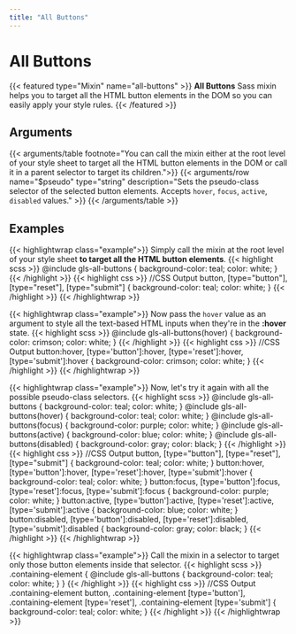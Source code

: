 ```yaml
---
title: "All Buttons"
---
```


# All Buttons

{{< featured type="Mixin" name="all-buttons" >}}
**All Buttons** Sass mixin helps you to target all the HTML button elements in the DOM so you can easily apply your style rules.
{{< /featured >}}

## Arguments

{{< arguments/table footnote="You can call the mixin either at the root level of your style sheet to target all the HTML button elements in the DOM or call it in a parent selector to target its children.">}}
    {{< arguments/row name="$pseudo" type="string" description="Sets the pseudo-class selector of the selected button elements. Accepts `hover`, `focus`, `active`, `disabled` values." >}}
{{< /arguments/table >}}

## Examples

{{< highlightwrap class="example">}}
Simply call the mixin at the root level of your style sheet **to target all the HTML button elements**.
{{< highlight scss >}}
@include gls-all-buttons {
    background-color: teal;
    color: white;
}
{{< /highlight >}}
{{< highlight css >}}
//CSS Output
button,
[type="button"],
[type="reset"],
[type="submit"] {
    background-color: teal;
    color: white;
}
{{< /highlight >}}
{{< /highlightwrap >}}

{{< highlightwrap class="example">}}
Now pass the `hover` value as an argument to style all the text-based HTML inputs when they're in the **:hover** state.
{{< highlight scss >}}
@include gls-all-buttons(hover) {
    background-color: crimson;
    color: white;
}
{{< /highlight >}}
{{< highlight css >}}
//CSS Output
button:hover, 
[type='button']:hover, 
[type='reset']:hover, 
[type='submit']:hover {
    background-color: crimson;
    color: white;
}
{{< /highlight >}}
{{< /highlightwrap >}}

{{< highlightwrap class="example">}}
Now, let's try it again with all the possible pseudo-class selectors.
{{< highlight scss >}}
@include gls-all-buttons {
    background-color: teal;
    color: white;
}
@include gls-all-buttons(hover) {
    background-color: teal;
    color: white;
}
@include gls-all-buttons(focus) {
    background-color: purple;
    color: white;
}
@include gls-all-buttons(active) {
    background-color: blue;
    color: white;
}
@include gls-all-buttons(disabled) {
    background-color: gray;
    color: black;
}
{{< /highlight >}}
{{< highlight css >}}
//CSS Output
button,
[type="button"],
[type="reset"],
[type="submit"] {
    background-color: teal;
    color: white;
}
button:hover, 
[type='button']:hover, 
[type='reset']:hover, 
[type='submit']:hover {
    background-color: teal;
    color: white;
}
button:focus, 
[type='button']:focus, 
[type='reset']:focus, 
[type='submit']:focus {
    background-color: purple;
    color: white;
}
button:active, 
[type='button']:active, 
[type='reset']:active, 
[type='submit']:active {
    background-color: blue;
    color: white;
}
button:disabled, 
[type='button']:disabled, 
[type='reset']:disabled, 
[type='submit']:disabled {
    background-color: gray;
    color: black;
}
{{< /highlight >}}
{{< /highlightwrap >}}

{{< highlightwrap class="example">}}
Call the mixin in a selector to target only those button elements inside that selector.
{{< highlight scss >}}
.containing-element {
    @include gls-all-buttons {
        background-color: teal;
        color: white;
    }
}
{{< /highlight >}}
{{< highlight css >}}
//CSS Output
.containing-element button, 
.containing-element [type='button'], 
.containing-element [type='reset'], 
.containing-element [type='submit'] {
    background-color: teal;
    color: white;
}
{{< /highlight >}}
{{< /highlightwrap >}}